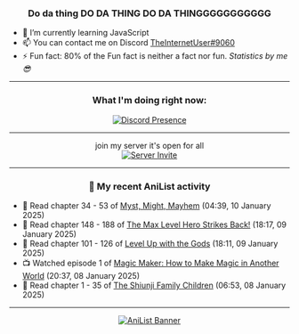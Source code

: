 <div align="center">

### Do da thing DO DA THING DO DA THINGGGGGGGGGGG
</div>

- 🌱 I’m currently learning JavaScript
- 📫 You can contact me on Discord [TheInternetUser#9060](https://discord.com/users/534117072796385300)
- ⚡ Fun fact: 80% of the Fun fact is neither a fact nor fun. _Statistics by me 😎_
<hr>

<div align="center">

### What I'm doing right now:
[![Discord Presence](https://lanyard.cnrad.dev/api/534117072796385300)](https://discord.com/users/534117072796385300)
<hr>

join my server it's open for all <br>
[![Server Invite](https://invidget.switchblade.xyz/bfYgVHxrSs)](https://discord.gg/bfYgVHxrSs)

<hr>
  
### 🌸 My recent AniList activity

</div>

<!-- ANILIST_ACTIVITY:start -->

-   📖 Read chapter 34 - 53 of [Myst, Might, Mayhem](https://anilist.co/manga/175946) (04:39, 10 January 2025)
-   📖 Read chapter 148 - 188 of [The Max Level Hero Strikes Back!](https://anilist.co/manga/125636) (18:17, 09 January 2025)
-   📖 Read chapter 101 - 126 of [Level Up with the Gods](https://anilist.co/manga/138222) (18:11, 09 January 2025)
-   📺 Watched episode 1 of [Magic Maker: How to Make Magic in Another World](https://anilist.co/anime/179297) (20:37, 08 January 2025)
-   📖 Read chapter 1 - 35 of [The Shiunji Family Children](https://anilist.co/manga/144374) (06:53, 08 January 2025)

<!-- ANILIST_ACTIVITY:end -->
<hr>

<div align="center">

[![AniList Banner](https://img.anili.st/User/929966)](https://anilist.co/user/TheInternetUser)

<!-- ![Profile views](https://gpvc.arturio.dev/TheInternetUse7) Since 2023-01-09 -->
<br>


</div>

